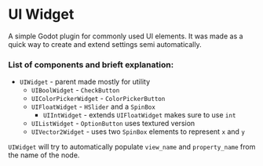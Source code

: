 # UI Widget

A simple Godot plugin for commonly used UI elements. It was made as a quick way to create and extend settings semi automatically.

### List of components and brieft explanation:
* ```UIWidget``` - parent made mostly for utility
    * ```UIBoolWidget``` - ```CheckButton```
    * ```UIColorPickerWidget``` - ```ColorPickerButton```
    * ```UIFloatWidget``` - ```HSlider``` and a ```SpinBox```
        * ```UIIntWidget``` - extends ```UIFloatWidget``` makes sure to use ```int```
    * ```UIListWidget``` - ```OptionButton``` uses textured version
    * ```UIVector2Widget``` - uses two ```SpinBox``` elements to represent ```x``` and ```y```

 ```UIWidget``` will try to automatically populate ```view_name``` and ```property_name``` from the name of the node. 
